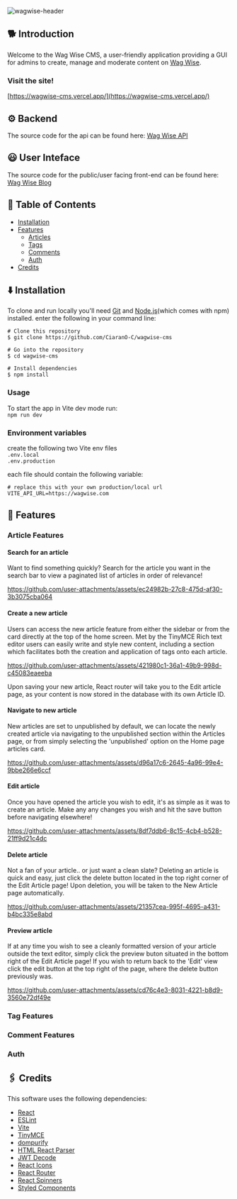 
![wagwise-header](https://github.com/user-attachments/assets/e4ce0f7b-504b-41d1-bda9-2923cc5d477e)


## 🐕 Introduction
Welcome to the Wag Wise CMS, a user-friendly application providing a GUI for admins to create, manage and moderate content on [Wag Wise](https://wagwise-blog.vercel.app/).

### Visit the site!
[https://wagwise-cms.vercel.app/](https://wagwise-cms.vercel.app/)
## ⚙️ Backend
The source code for the api can be found here: [Wag Wise API](https://github.com/CiaranO-C/WagWise)
## 😃 User Inteface
The source code for the public/user facing front-end can be found here: [Wag Wise Blog](https://github.com/CiaranO-C/wagwise-blog)
## 📖 Table of Contents
- [Installation](#%EF%B8%8F-installation)
- [Features](#-features)
    - [Articles](#article-features)
    - [Tags](#tag-features)
    - [Comments](#comment-features) 
    - [Auth](#auth)
- [Credits](#%EF%B8%8F-credits)     
## ⬇️ Installation
To clone and run locally you'll need [Git](https://git-scm.com) and [Node.js](https://nodejs.org/en/download/package-manager)(which comes with npm) installed.
enter the following in your command line:
```
# Clone this repository
$ git clone https://github.com/CiaranO-C/wagwise-cms

# Go into the repository
$ cd wagwise-cms

# Install dependencies
$ npm install
```

### Usage  
To start the app in Vite dev mode run:  
`npm run dev`  

### Environment variables  
create the following two Vite env files  
`.env.local`  
`.env.production`  

each file should contain the following variable:   
```
# replace this with your own production/local url
VITE_API_URL=https://wagwise.com
```
## 🔎 Features
### Article Features
#### Search for an article
Want to find something quickly? Search for the article you want in the search bar to view a paginated list of articles in order of relevance!

https://github.com/user-attachments/assets/ec24982b-27c8-475d-af30-3b3075cba064

#### Create a new article
Users can access the new article feature from either the sidebar or from the card directly at the top of the home screen. Met by the TinyMCE Rich text editor users can easily write and style new content, including a section which facilitates both the creation and application of tags onto each article.

https://github.com/user-attachments/assets/421980c1-36a1-49b9-998d-c45083eaeeba  

Upon saving your new article, React router will take you to the Edit article page, as your content is now stored in the database with its own Article ID.  

#### Navigate to new article
New articles are set to unpublished by default, we can locate the newly created article via navigating to the unpublished section within the Articles page, or from simply selecting the 'unpublished' option on the Home page articles card.

https://github.com/user-attachments/assets/d96a17c6-2645-4a96-99e4-9bbe266e6ccf

#### Edit article
Once you have opened the article you wish to edit, it's as simple as it was to create an article. Make any any changes you wish and hit the save button before navigating elsewhere!  

https://github.com/user-attachments/assets/8df7ddb6-8c15-4cb4-b528-21ff9d21c4dc

#### Delete article
Not a fan of your article.. or just want a clean slate? Deleting an article is quick and easy, just click the delete button located in the top right corner of the Edit Article page! Upon deletion, you will be taken to the New Article page automatically.

https://github.com/user-attachments/assets/21357cea-995f-4695-a431-b4bc335e8abd

#### Preview article
If at any time you wish to see a cleanly formatted version of your article outside the text editor, simply click the preview buton situated in the bottom right of the Edit Article page! If you wish to return back to the 'Edit' view click the edit button at the top right of the page, where the delete button previously was.

https://github.com/user-attachments/assets/cd76c4e3-8031-4221-b8d9-3560e72df49e

### Tag Features 








### Comment Features



### Auth

## 🖇️ Credits
This software uses the following dependencies:
- [React](https://react.dev)
- [ESLint](https://eslint.org)
- [Vite](https://vite.dev)
- [TinyMCE](https://www.tiny.cloud/)
- [dompurify](https://github.com/cure53/DOMPurify)
- [HTML React Parser](https://github.com/remarkablemark/html-react-parser#readme)
- [JWT Decode](https://github.com/auth0/jwt-decode#readme)
- [React Icons](https://react-icons.github.io/react-icons/)
- [React Router](https://reactrouter.com/en/main)
- [React Spinners](https://www.davidhu.io/react-spinners/)
- [Styled Components](https://styled-components.com)
